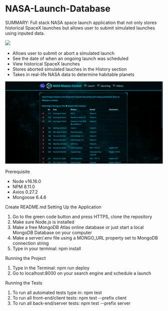 # NASA-Launch-Database

SUMMARY:
Full stack NASA space launch application that not only stores historical SpaceX launches but allows user to submit simulated launches using inputed data. 

![](Front-End.png)


+ Allows user to submit or abort a simulated launch
+ See the date of when an ongoing launch was scheduled
+ View historical SpaceX launches
+ Stores aborted simulated lauches in the History section
+ Takes in real-life NASA data to determine habitable planets 

![](upcoming-launches.png)

Prerequisite
+ Node v16.16.0
+ NPM 8.11.0
+ Axios 0.27.2
+ Mongoose 6.4.6





Create README.md
Setting Up the Application

1. Go to the green code button and press HTTPS, clone the repository
2. Make sure Node.js is installed
3. Make a free MongoDB Atlas online database or just start a local MongoDB Database on your computer
4. Make a server/.env file using a MONGO_URL property set to MongoDB connection string
5. Type in your terminal: npm install




Running the Project

1. Type in the Terminal: npm run deploy
2. Go to localhost:8000 on your search engine and schedule a launch




Running the Tests

1. To run all automated tests type in: npm test
2. To run all front-end/client tests: npm test --prefix client
3. To run all back-end/server tests: npm test --prefix server

